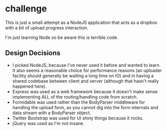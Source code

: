 # challenge

This is just a small attempt as a NodeJS application that acts as a dropbox
with a bit of upload progress interaction.

I'm just learning Node so be aware this is terrible code.

## Design Decisions
* I picked NodeJS, because I've never used it before and wanted to learn. It also seems a reasonable choice for performance reasons (an uploader facility should generally be waiting a long time on IO) and in having a shared codebase between client and server (although that hasn't really happened here).
* Express was used as a web framework because it doesn't make sense implementing ALL of the routing/handling code from scratch.
* Formidable was used rather than the BodyParser middleware for handling the upload form, as you cannot dig into the form internals and data stream with a BodyParser object.
* Twitter Bootstrap was used for UI shiny things because it rocks.
* jQuery was used as I'm not insane.
